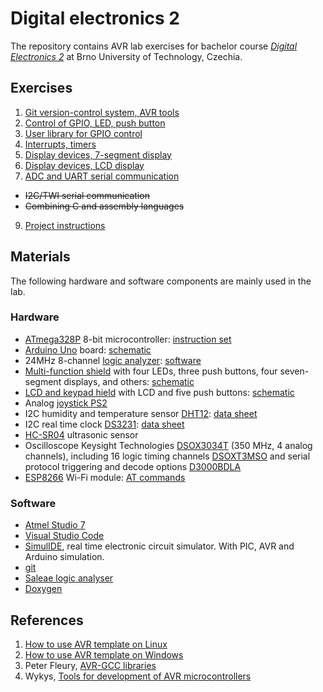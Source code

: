 # Digital electronics 2

The repository contains AVR lab exercises for bachelor course [*Digital Electronics 2*](https://www.vutbr.cz/en/students/courses/detail/224132) at Brno University of Technology, Czechia.

## Exercises

1. [Git version-control system, AVR tools](Labs/01-tools)
2. [Control of GPIO, LED, push button](Labs/02-leds)
3. [User library for GPIO control](Labs/03-gpio)
4. [Interrupts, timers](Labs/04-interrupts)
5. [Display devices, 7-segment display](Labs/05-segment)
6. [Display devices, LCD display](Labs/06-lcd)
7. [ADC and UART serial communication](Labs/07-uart)
* ~~I2C/TWI serial communication~~
* ~~Combining C and assembly languages~~
9. [Project instructions](Labs/project)


## Materials

The following hardware and software components are mainly used in the lab.

### Hardware

* [ATmega328P](https://www.microchip.com/wwwproducts/en/ATmega328P) 8-bit microcontroller: [instruction set](https://www.microchip.com/webdoc/avrassembler/avrassembler.wb_instruction_list.html)
* [Arduino Uno](https://arduino-shop.cz/arduino/1353-klon-arduino-uno-r3-atmega328p-ch340-mini-usb-1466635561.html) board: [schematic](Docs/arduino_shield.pdf)
* 24MHz 8-channel [logic analyzer](https://www.ebay.com/sch/i.html?LH_CAds=&_ex_kw=&_fpos=&_fspt=1&_mPrRngCbx=1&_nkw=24mhz%20logic%20analyzer&_sacat=&_sadis=&_sop=12&_udhi=&_udlo=): [software](https://www.saleae.com/)
* [Multi-function shield](https://www.gme.cz/experiment-shield-pro-arduino) with four LEDs, three push buttons, four seven-segment displays, and others: [schematic](Docs/arduino_shield.pdf)
* [LCD and keypad hield](https://arduino-shop.cz/en/arduino-platform/899-arduino-lcd-shield-1420670167.html) with LCD and five push buttons: [schematic](Docs/arduino_shield.pdf)
* Analog [joystick PS2](https://arduino-shop.cz/arduino/884-arduino-joystick-ps2.html)
* I2C humidity and temperature sensor [DHT12](https://arduino-shop.cz/arduino/1977-i2c-teplomer-a-vlhkomer-dht12-digitalni.html): [data sheet](Docs/dht12_manual.pdf)
* I2C real time clock [DS3231](https://arduino-shop.cz/hledani.php?q=DS3231&n_q=): [data sheet](Docs/ds3231_manual.pdf)
* [HC-SR04](https://components101.com/ultrasonic-sensor-working-pinout-datasheet) ultrasonic sensor
* Oscilloscope Keysight Technologies [DSOX3034T](https://www.keysight.com/en/pdx-x202175-pn-DSOX3034T/oscilloscope-350-mhz-4-analog-channels?&cc=CZ&lc=eng) (350 MHz, 4 analog channels), including 16 logic timing channels [DSOXT3MSO](https://www.keysight.com/en/pdx-x205238-pn-DSOXT3MSO/3000t-x-series-oscilloscope-mso-upgrade?cc=CZ&lc=eng) and serial protocol triggering and decode options [D3000BDLA](https://www.keysight.com/en/pd-2990560-pn-D3000BDLA/ultimate-software-bundle-for-the-3000a-t-x-series?&cc=CZ&lc=eng)
* [ESP8266](https://arduino-shop.cz/arduino/911-internet-veci-je-tady-tcp-ip-wifi-esp8266-1420990568.html) Wi-Fi module: [AT commands](Docs/esp8266_at_instruction_set.pdf)


### Software

* [Atmel Studio 7](https://www.microchip.com/mplab/avr-support/atmel-studio-7)
* [Visual Studio Code](https://code.visualstudio.com/)
* [SimulIDE](https://www.simulide.com/p/home.html), real time electronic circuit simulator. With PIC, AVR and Arduino simulation.
* [git](https://git-scm.com/)
* [Saleae logic analyser](https://www.saleae.com/downloads/)
* [Doxygen](https://www.doxygen.nl/index.html)


## References

1. [How to use AVR template on Linux](https://github.com/tomas-fryza/Digital-electronics-2/blob/master/Docs/HOWTO_linux.md)
2. [How to use AVR template on Windows](https://github.com/tomas-fryza/Digital-electronics-2/blob/master/Docs/HOWTO_windows.md)
3. Peter Fleury, [AVR-GCC libraries](http://www.peterfleury.epizy.com/avr-software.html?i=1)
4. Wykys, [Tools for development of AVR microcontrollers](https://github.com/wykys/AVR-tools)
